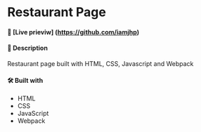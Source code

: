 # Restaurant Page

#### 🧪 [Live prieviw] (https://github.com/iamjhp)

#### 📝 Description
Restaurant page built with HTML, CSS, Javascript and Webpack

#### 🛠️ Built with
 * HTML
 * CSS
 * JavaScript
 * Webpack
